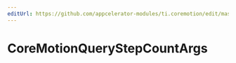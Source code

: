 ```yaml
---
editUrl: https://github.com/appcelerator-modules/ti.coremotion/edit/master/apidoc/CoreMotion.yml
---
```

# CoreMotionQueryStepCountArgs

<TypeHeader/>

<ApiDocs/>
